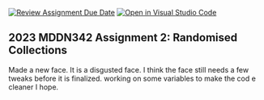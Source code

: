 [![Review Assignment Due Date](https://classroom.github.com/assets/deadline-readme-button-8d59dc4de5201274e310e4c54b9627a8934c3b88527886e3b421487c677d23eb.svg)](https://classroom.github.com/a/TMOxyln0)
[![Open in Visual Studio Code](https://classroom.github.com/assets/open-in-vscode-c66648af7eb3fe8bc4f294546bfd86ef473780cde1dea487d3c4ff354943c9ae.svg)](https://classroom.github.com/online_ide?assignment_repo_id=10681103&assignment_repo_type=AssignmentRepo)
## 2023 MDDN342 Assignment 2: Randomised Collections

Made a new face. It is a disgusted face. I think the face still needs a few tweaks before it is finalized.  working on some variables to make the cod e cleaner I hope.